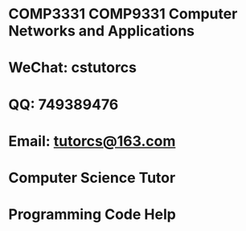 # COMP3331 COMP9331 Computer Networks and Applications

# WeChat: cstutorcs

# QQ: 749389476

# Email: tutorcs@163.com

# Computer Science Tutor

# Programming Code Help
